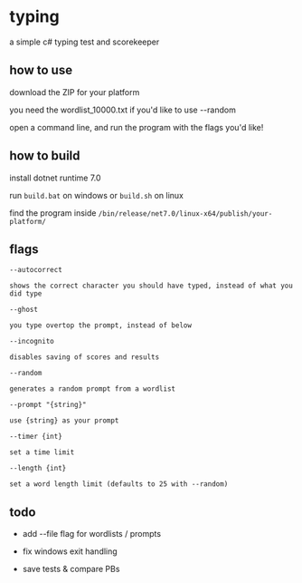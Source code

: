 # typing

a simple c# typing test and scorekeeper

## how to use

download the ZIP for your platform

you need the wordlist_10000.txt if you'd like to use --random

open a command line, and run the program with the flags you'd like!

## how to build

install dotnet runtime 7.0

run `build.bat` on windows or `build.sh` on linux

find the program inside `/bin/release/net7.0/linux-x64/publish/your-platform/`

## flags

```
--autocorrect

shows the correct character you should have typed, instead of what you did type

--ghost

you type overtop the prompt, instead of below

--incognito

disables saving of scores and results

--random

generates a random prompt from a wordlist

--prompt "{string}"

use {string} as your prompt

--timer {int}

set a time limit 

--length {int}

set a word length limit (defaults to 25 with --random)
```

## todo

- add --file flag for wordlists / prompts

- fix windows exit handling

- save tests & compare PBs